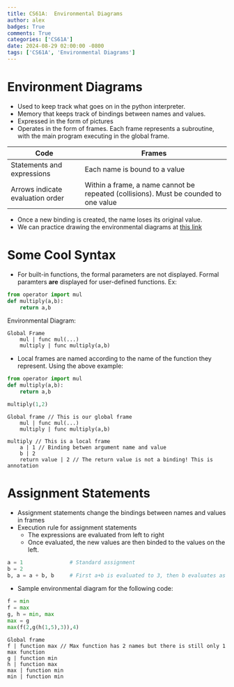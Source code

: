 ```yaml
---
title: CS61A:  Environmental Diagrams
author: alex
badges: True
comments: True
categories: ['CS61A']
date: 2024-08-29 02:00:00 -0800
tags: ['CS61A', 'Environmental Diagrams']
---
```


# Environment Diagrams
- Used to keep track what goes on in the python interpreter.
- Memory that keeps track of bindings between names and values.
- Expressed in the form of pictures
- Operates in the form of frames. Each frame represents a subroutine, with the main program executing in the global frame.  

| Code | Frames |
|-|-|
| Statements and expressions | Each name is bound to a value |
| Arrows indicate evaluation order | Within a frame, a name cannot be repeated (collisions). Must be counded to one value|

- Once a new binding is created, the name loses its original value.
- We can practice drawing the environmental diagrams at [this link](https://pythontutor.com/cp/composingprograms.html#mode=display)


# Some Cool Syntax
- For built-in functions, the formal parameters are not displayed. Formal paramters **are** displayed for user-defined functions. Ex:
```python
from operator import mul
def multiply(a,b):
    return a,b
```
Environmental Diagram:
```
Global Frame
    mul | func mul(...)
    multiply | func multiply(a,b)
```
- Local frames are named according to the name of the function they represent. Using the above example:
```python
from operator import mul
def multiply(a,b):
    return a,b

multiply(1,2)
```
```
Global frame // This is our global frame
    mul | func mul(...)
    multiply | func multiply(a,b)

multiply // This is a local frame
    a | 1 // Binding betwen argument name and value
    b | 2
    return value | 2 // The return value is not a binding! This is annotation
```

# Assignment Statements
- Assignment statements change the bindings between names and values in frames
- Execution rule for assignment statements
    - The expressions are evaluated from left to right
    - Once evaluated, the new values are then binded to the values on the left.

```python
a = 1               # Standard assignment
b = 2
b, a = a + b, b     # First a+b is evaluated to 3, then b evaluates as b, then 3 is assigned to b, and 2 is assigned to a.
```
- Sample environmental diagram for the following code:
```python
f = min
f = max
g, h = min, max
max = g
max(f(2,g(h(1,5),3)),4)
```
```
Global frame
f | function max // Max function has 2 names but there is still only 1 max function
g | function min
h | function max
max | function min
min | function min
```
